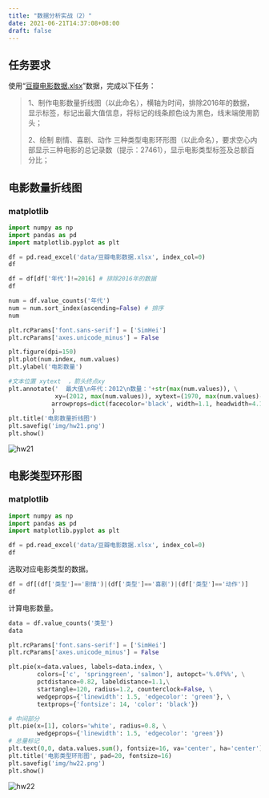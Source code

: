 ```yaml
---
title: "数据分析实战（2）"
date: 2021-06-21T14:37:08+08:00
draft: false
---
```


## 任务要求

使用“[豆瓣电影数据.xlsx](https://github.com/lusuzi/data_sample/blob/master/%E8%B1%86%E7%93%A3%E7%94%B5%E5%BD%B1%E6%95%B0%E6%8D%AE.xlsx)”数据，完成以下任务：
>1、制作电影数量折线图（以此命名），横轴为时间，排除2016年的数据，显示标签，标记出最大值信息，将标记的线条颜色设为黑色，线末端使用箭头；
> 
>2、绘制 剧情、喜剧、动作 三种类型电影环形图（以此命名），要求空心内部显示三种电影的总记录数（提示：27461），显示电影类型标签及总额百分比；     

## 电影数量折线图

### matplotlib

``` python
import numpy as np
import pandas as pd
import matplotlib.pyplot as plt
```

``` python
df = pd.read_excel('data/豆瓣电影数据.xlsx', index_col=0)
df
```

``` python
df = df[df['年代']!=2016] # 排除2016年的数据
df
```

``` python
num = df.value_counts('年代')
num = num.sort_index(ascending=False) # 排序
num
```

``` python
plt.rcParams['font.sans-serif'] = ['SimHei']
plt.rcParams['axes.unicode_minus'] = False

plt.figure(dpi=150)
plt.plot(num.index, num.values)
plt.ylabel('电影数量')

#文本位置 xytext  ，箭头终点xy
plt.annotate('  最大值\n年代：2012\n数量：'+str(max(num.values)), \
             xy=(2012, max(num.values)), xytext=(1970, max(num.values)-400),\
            arrowprops=dict(facecolor='black', width=1.1, headwidth=4.1, headlength=5)
            )
plt.title('电影数量折线图')
plt.savefig('img/hw21.png')
plt.show()
```

![hw21](../images/数据分析实战（2）/hw21.png)

## 电影类型环形图

### matplotlib

``` python
import numpy as np
import pandas as pd
import matplotlib.pyplot as plt
```

``` python
df = pd.read_excel('data/豆瓣电影数据.xlsx', index_col=0)
df
```

选取对应电影类型的数据。

``` python
df = df[(df['类型']=='剧情')|(df['类型']=='喜剧')|(df['类型']=='动作')]
df
```

计算电影数量。

``` python
data = df.value_counts('类型')
data
```

``` python
plt.rcParams['font.sans-serif'] = ['SimHei']
plt.rcParams['axes.unicode_minus'] = False

plt.pie(x=data.values, labels=data.index, \
        colors=['c', 'springgreen', 'salmon'], autopct='%.0f%%', \
        pctdistance=0.82, labeldistance=1.1,\
        startangle=120, radius=1.2, counterclock=False, \
        wedgeprops={'linewidth': 1.5, 'edgecolor': 'green'}, \
        textprops={'fontsize': 14, 'color': 'black'})

# 中间部分
plt.pie(x=[1], colors='white', radius=0.8, \
        wedgeprops={'linewidth': 1.5, 'edgecolor': 'green'})
# 总量标记
plt.text(0,0, data.values.sum(), fontsize=16, va='center', ha='center')
plt.title('电影类型环形图', pad=20, fontsize=16)
plt.savefig('img/hw22.png')
plt.show()
```

![hw22](../images/数据分析实战（2）/hw22-1624508984524.png)